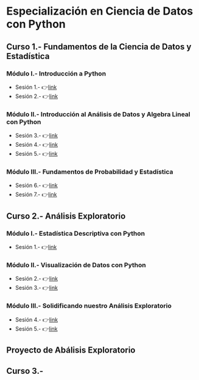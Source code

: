 # Especialización en Ciencia de Datos con Python

## Curso 1.- Fundamentos de la Ciencia de Datos y Estadística
### Módulo I.- Introducción a Python
- Sesión 1.- :point_right:[link](https://github.com/jhonrolyol/Especializacion-en-ciencia-de-datos-con-Python/tree/main/Curso-1/Modulo-I/S01 "Material de la sesión 1")
- Sesión 2.- :point_right:[link](https://github.com/jhonrolyol/Especializacion-en-ciencia-de-datos-con-Python/tree/main/Curso-1/Modulo-I/S02 "Material de la sesión 2")
### Módulo II.- Introducción al Análisis de Datos y  Algebra Lineal con Python
- Sesión 3.- :point_right:[link](https://github.com/jhonrolyol/Especializacion-en-ciencia-de-datos-con-Python/tree/main/Curso-1/Modulo-II/S03 "Material de la sesión 3")
- Sesión 4.- :point_right:[link](https://github.com/jhonrolyol/Especializacion-en-ciencia-de-datos-con-Python/tree/main/Curso-1/Modulo-II/S04 "Material de la sesión 4")
- Sesión 5.- :point_right:[link](https://github.com/jhonrolyol/Especializacion-en-ciencia-de-datos-con-Python/tree/main/Curso-1/Modulo-II/S05 "Material de la sesión 5")
### Módulo III.- Fundamentos de Probabilidad y Estadística
- Sesión 6.- :point_right:[link](https://github.com/jhonrolyol/Especializacion-en-ciencia-de-datos-con-Python/tree/main/Curso-1/Modulo-III/S06 "Material de la sesión 6") 
- Sesión 7.- :point_right:[link](https://github.com/jhonrolyol/Especializacion-en-ciencia-de-datos-con-Python/tree/main/Curso-1/Modulo-III/S07 "Material de la sesión 7")


## Curso 2.- Análisis Exploratorio
### Módulo I.- Estadística Descriptiva con Python
- Sesión 1.- :point_right:[link](https://github.com/jhonrolyol/Especializacion-en-ciencia-de-datos-con-Python/tree/main/Curso-2/Modulo-I/S01 "Material de la sesión 1")
### Módulo II.- Visualización de Datos con Python
- Sesión 2.- :point_right:[link](https://github.com/jhonrolyol/Especializacion-en-ciencia-de-datos-con-Python/tree/main/Curso-2/Modulo-II/S02 "Material de la sesión 2")
- Sesión 3.- :point_right:[link](https://github.com/jhonrolyol/Especializacion-en-ciencia-de-datos-con-Python/tree/main/Curso-2/Modulo-II/S03 "Material de la sesión 3")
### Módulo III.- Solidificando nuestro Análisis Exploratorio
- Sesión 4.- :point_right:[link](https://github.com/jhonrolyol/Especializacion-en-ciencia-de-datos-con-Python/tree/main/Curso-2/Modulo-III/S04 "Material de la sesión 4")
- Sesión 5.- :point_right:[link](https://github.com/jhonrolyol/Especializacion-en-ciencia-de-datos-con-Python/tree/main/Curso-2/Modulo-III/S05 "Material de la sesión 5")

## Proyecto de Abálisis Exploratorio


## Curso 3.- 
		

